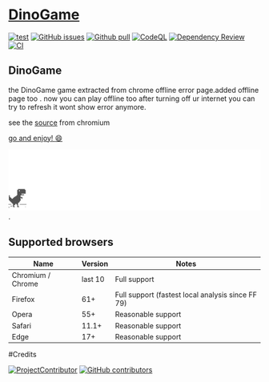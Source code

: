 # [DinoGame](https://github.com/DakshCodess/DinoGame)
[![test](https://img.shields.io/badge/test-passing-lightdarkgreen.svg)](https://dakshcodess.github.io/DinoGame/) 
[![GitHub issues](https://img.shields.io/github/issues/DakshCodess/DinoGame)](https://github.com/DakshCodess/DinoGame/issues)  [![Github pull](https://img.shields.io/github/issues-pr/DakshCodess/DinoGame)](https://github.com/DakshCodess/DinoGame/pull)
[![CodeQL](https://github.com/DakshCodess/DinoGame/actions/workflows/codeql-analysis.yml/badge.svg)](https://github.com/DakshCodess/DinoGame/actions/workflows/codeql-analysis.yml)
[![Dependency Review](https://github.com/DakshCodess/DinoGame/actions/workflows/dependency-review.yml/badge.svg)](https://github.com/DakshCodess/DinoGame/actions/workflows/dependency-review.yml)
[![CI](https://github.com/DakshCodess/DinoGame/actions/workflows/main.yml/badge.svg)](https://github.com/DakshCodess/DinoGame/actions/workflows/main.yml)
##
## DinoGame

the DinoGame game extracted from chrome offline error page.added offline page too . now you can play offline too after turning off ur internet you can try to refresh it wont show error anymore.

see the [source](https://cs.chromium.org/chromium/src/components/neterror/resources/offline.js?q=t-rex+package:%5Echromium$&dr=C&l=7) from chromium


[go and enjoy! :smile: ](https://dakshcodess.github.io/DinoGame/)

![chrome offline game cast](assets/screenshot.gif).

## Supported browsers
| Name              | Version | Notes                                             |
| ----------------- | ------- | ------------------------------------------------- |
| Chromium / Chrome | last 10 | Full support                                      |
| Firefox           | 61+     | Full support (fastest local analysis since FF 79) |
| Opera             | 55+     | Reasonable support                                |
| Safari            | 11.1+   | Reasonable support                                |
| Edge              | 17+     | Reasonable support                                |




#Credits 


[![ProjectContributor](https://img.shields.io/badge/project-contributor-ff69b4.svg)](https://github.com/DakshCodess/DinoGame/graphs/contributors)
[![GitHub contributors](https://contrib.rocks/image?repo=DakshCodess/DinoGame)](https://github.com/DakshCodess/DinoGame/graphs/contributors)
